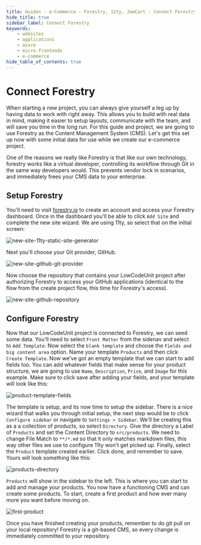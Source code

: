 ```yaml
---
title: Guides - e-Commerce - Forestry, 11ty, JamCart - Connect Forestry
hide_title: true
sidebar_label: Connect Forestry
keywords:
    - websites
    - applications
    - azure
    - micro-frontends
    - e-commerce
hide_table_of_contents: true
---
```


# Connect Forestry

When starting a new project, you can always give yourself a leg up by having data to work with right away.  This allows you to build with real data in mind, making it easier to setup layouts, communicate with the team, and will save you time in the long run.  For this guide and project, we are going to use Forestry as the Content Management System (CMS).  Let's get this set up now with some initial data for use while we create our e-commerce project.

One of the reasons we really like Forestry is that like our own technology, forestry works like a virtual developer, controlling its workflow through Git in the same way developers would.  This prevents vendor lock in scenarios, and immediately frees your CMS data to your enterprise.  

## Setup Forestry

You'll need to visit [forestry.io](https://forestry.io/) to create an account and access your Forestry dashboard.  Once in the dashboard you'll be able to click `Add Site` and complete the new site wizard.  We are using 11ty, so select that on the initial screen:

![new-site-11ty-static-site-generator](/img/screenshots/forestry/new-site-11ty-static-site-generator.png)

Next you'll choose your Git provider, GitHub.

![new-site-github-git-provider](/img/screenshots/forestry/new-site-github-git-provider.png)

Now choose the repository that contains your LowCodeUnit project after authorizing Forestry to access your GitHub applications (identical to the flow from the create project flow, this time for Forestry's access).

![new-site-github-repository](/img/screenshots/forestry/new-site-github-repository.png)

## Configure Forestry

Now that our LowCodeUnit project is connected to Forestry, we can seed some data.  You'll need to select `Front Matter` from the sidenav and select to `Add Template`.  Now select the `blank template` and choose the `Fields and big content area` option.  Name your template `Products` and then click `Create Template`.  Now we've got an empty template that we can start to add fields too.  You can add whatever fields that make sense for your product structure, we are going to use `Name`, `Description`, `Price`, and `Image` for this example.  Make sure to click save after adding your fields, and your template will look like this:

![product-template-fields](/img/screenshots/forestry/product-template-fields.png)

The template is setup, and its now time to setup the sidebar.  There is a nice wizard that walks you through initial setup, the next step would be to click `Configure sidebar` or navigate to `Settings > Sidebar`.  We'll be creating this as a a collection of products, so select `Directory`.  Give the directory a Label of `Products` and set the Content Directory to `src/products`.  We need to change File Match to `**/*.md` so that it only matches markdown files, this way other files we use to configure 11ty won't get picked up. Finally, select the `Product` template created earlier.  Click done, and remember to save.  Yours will look something like this:

![products-directory](/img/screenshots/forestry/products-directory.png)

`Products` will show in the sidebar to the left.  This is where you can start to add and manage your products. You now have a functioning CMS and can create some products.  To start, create a first product and how ever many more you want before moving on.

![first-product](/img/screenshots/forestry/first-product.png)

Once you have finished creating your products, remember to do git pull on your local repository! Forestry is a git-based CMS, so every change is immediately committed to your repository.
